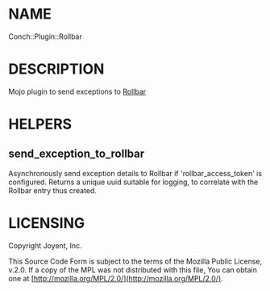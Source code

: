 # NAME

Conch::Plugin::Rollbar

# DESCRIPTION

Mojo plugin to send exceptions to [Rollbar](https://rollbar.com)

# HELPERS

## send\_exception\_to\_rollbar

Asynchronously send exception details to Rollbar if 'rollbar\_access\_token' is
configured. Returns a unique uuid suitable for logging, to correlate with the
Rollbar entry thus created.

# LICENSING

Copyright Joyent, Inc.

This Source Code Form is subject to the terms of the Mozilla Public License,
v.2.0. If a copy of the MPL was not distributed with this file, You can obtain
one at [http://mozilla.org/MPL/2.0/](http://mozilla.org/MPL/2.0/).
